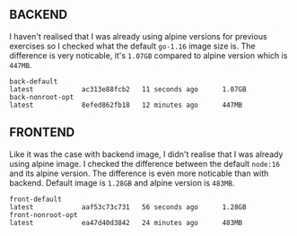 ## BACKEND

I haven't realised that I was already using alpine versions for previous exercises so I checked what the default `go-1.16` image size is. The difference is very noticable, it's `1.07GB` compared to alpine version which is `447MB`.
```
back-default                                                                                             latest            ac313e88fcb2   11 seconds ago      1.07GB
back-nonroot-opt                                                                                         latest            8efed862fb18   12 minutes ago      447MB
```

## FRONTEND

Like it was the case with backend image, I didn't realise that I was already using alpine image. I checked the difference between the default `node:16` and its alpine version. The difference is even more noticable than with backend. Default image is `1.28GB` and alpine version is `483MB`.

```
front-default                                                                                            latest            aaf53c73c731   56 seconds ago      1.28GB
front-nonroot-opt                                                                                        latest            ea47d40d3842   24 minutes ago      483MB
```